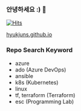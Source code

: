 ### 안녕하세요 :) 👋
[![Hits](https://hits.seeyoufarm.com/api/count/incr/badge.svg?url=https%3A%2F%2Fgithub.com%2Fnamhj94&count_bg=%2379C83D&title_bg=%23555555&icon=github.svg&icon_color=%23E7E7E7&title=hits&edge_flat=false)](https://hits.seeyoufarm.com)

[hyukjuns.github.io](https://hyukjuns.github.io)

### Repo Search Keyword
- azure
- ado (Azure DevOps)
- ansible
- k8s (Kubernetes)
- linux
- tf, terraform (Terraform)
- esc (Programming Lab)
